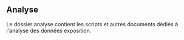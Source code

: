 ## Analyse

Le dossier analyse contient les scripts et autres documents dédiés à l'analyse des données exposition.

